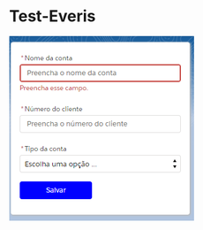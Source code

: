 # Test-Everis

![alt text](https://github.com/Nykollas/Test-Everis/blob/main/testeveris/imgs/edit.png?raw=true)
